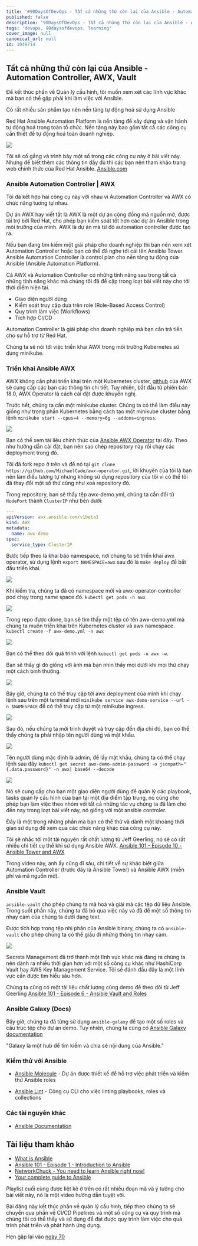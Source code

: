 ```yaml
---
title: '#90DaysOfDevOps - Tất cả những thứ còn lại của Ansible - Automation Controller, AWX, Vault - Ngày 69'
published: false
description: '90DaysOfDevOps - Tất cả những thứ còn lại của Ansible - Automation Controller, AWX, Vault'
tags: 'devops, 90daysofdevops, learning'
cover_image: null
canonical_url: null
id: 1048714
---
```


## Tất cả những thứ còn lại của Ansible - Automation Controller, AWX, Vault

Để kết thúc phần về Quản lý cấu hình, tôi muốn xem xét các lĩnh vực khác mà bạn có thể gặp phải khi làm việc với Ansible.

Có rất nhiều sản phẩm tạo nên nền tảng tự động hoá sử dụng Ansible

Red Hat Ansible Automation Platform là nền tảng để xây dựng và vận hành tự động hoá trong toàn tổ chức. Nền tảng này bao gồm tất cả các công cụ cần thiết để tự động hoá toàn doanh nghiệp.

![](../../Days/Images/Day69_config1.png)

Tôi sẽ cố gắng và trình bày một số trong các công cụ này ở bài viết này. Nhưng để biết thêm các thông tin đầy đủ thì các bạn nên tham khảo trang web chính thức của Red Hat Ansible. [Ansible.com](https://www.ansible.com/?hsLang=en-us)

### Ansible Automation Controller | AWX

Tôi đã kết hợp hai công cụ này với nhau vì Automation Controller và AWX có chức năng tương tự nhau.

Dự án AWX hay viết tắt là AWX là một dự án cộng đồng mã nguồn mở, được tài trợ bởi Red Hat, cho phép bạn kiểm soát tốt hơn các dự án Ansible trong môi trường của mình. AWX là dự án mà từ đó automation controller được tạo ra.

Nếu bạn đang tìm kiếm một giải pháp cho doanh nghiệp thì bạn nên xem xét Automation Controller hoặc bạn có thể đã nghe tới cái tên Ansible Tower. Ansible Automation Controller là control plan cho nền tảng tự động của Ansible (Ansible Automation Platform).

Cả AWX và Automation Controller có những tính năng sau trong tất cả những tính năng khác mà chúng tôi đã đề cập trong loạt bài viết này cho tới thời điểm hiện tại.

- Giao diện người dùng
- Kiểm soát truy cập dựa trên role (Role-Based Access Control)
- Quy trình làm việc (Workflows)
- Tích hợp CI/CD

Automation Controller là giải pháp cho doanh nghiệp mà bạn cần trả tiền cho sự hỗ trợ từ Red Hat.

Chúng ta sẽ nói tới việc triển khai AWX trong môi trường Kubernetes sử dụng minikube.

### Triển khai Ansible AWX

AWX không cần phải triển khai trên một Kubernetes cluster, [github](https://github.com/ansible/awx) của AWX sẽ cung cấp các bạn các thông tin chi tiết. Tuy nhiên, bắt đầu từ phiên bản 18.0, AWX Operator là cách cài đặt được khuyến nghị.

Trước hết, chúng ta cần một minikube cluster. Chúng ta có thể làm điều này giống như trong phần Kubernetes bằng cách tạo một minikube cluster bằng lệnh `minikube start --cpus=4 --memory=6g --addons=ingress`.

![](../../Days/Images/Day69_config2.png)

Bạn có thể xem tài liệu chính thức của [Ansible AWX Operator](https://github.com/ansible/awx-operator) tại đây. Theo như hướng dẫn cài đặt, bạn nên sao chép repository này rồi chạy các deployment trong đó.

Tôi đã fork repo ở trên và để nó tại `git clone https://github.com/MichaelCade/awx-operator.git`, lời khuyên của tôi là bạn nên làm điều tương tự nhưng không sử dụng repository của tôi vì có thể tôi đã thay đổi một số thứ cũng như xoá repository đó.

Trong repository, bạn sẽ thấy tệp awx-demo.yml, chúng ta cần đổi từ `NodePort` thành `ClusterIP` như bên dưới:

```Yaml
---
apiVersion: awx.ansible.com/v1beta1
kind: AWX
metadata:
  name: awx-demo
spec:
  service_type: ClusterIP
```

Bước tiếp theo là khai báo namespace, nơi chúng ta sẽ triển khai awx operator, sử dụng lệnh `export NAMESPACE=awx` sau đó là `make deploy` để bắt đầu triển khai.

![](../../Days/Images/Day69_config3.png)

Khi kiểm tra, chúng ta đã có namespace mới và awx-operator-controller pod chạy trong name space đó. `kubectl get pods -n awx`

![](../../Days/Images/Day69_config4.png)

Trong repo được clone, bạn sẽ tìm thấy một tệp có tên awx-demo.yml mà chúng ta muốn triển khai trên Kubernetes cluster và awx namespace. `kubectl create -f awx-demo.yml -n awx`

![](../../Days/Images/Day69_config5.png)

Bạn có thể theo dõi quá trình với lệnh `kubectl get pods -n awx -w`.

Bạn sẽ thấy gì đó giống với ảnh mà bạn nhìn thấy mọi dưới khi mọi thứ chạy một cách bình thường.

![](../../Days/Images/Day69_config6.png)

Bây giờ, chúng ta có thể truy cập tới awx deployment của mình khi chạy lệnh sau trên một terminal mới `minikube service awx-demo-service --url -n $NAMESPACE` để có thể truy cập từ một minikube ingress.

![](../../Days/Images/Day69_config7.png)

Sau đó, nếu chúng ta mởi trình duyệt và truy cập đến địa chỉ đó, bạn có thể thấy chúng ta phải nhập tên người dùng và mật khẩu.

![](../../Days/Images/Day69_config8.png)

Tên người dùng mặc định là admin, để lấy mật khẩu, chúng ta có thể chạy lệnh sau đây `kubectl get secret awx-demo-admin-password -o jsonpath="{.data.password}" -n awx| base64 --decode`

![](../../Days/Images/Day69_config9.png)

Nó sẽ cung cấp cho bạn một giao diện người dùng để quản lý các playbook, tasks quản lý cấu hình của bạn tại một địa điểm tập trung, nó cũng cho phép bạn làm việc theo nhóm với tất cả những tác vụ chúng ta đã làm cho đến nay trong loạt bài viết này, nó giống với một ansible controler.

Đây là một trong những phần mà bạn có thể thử và dành một khoảng thời gian sử dụng để xem qua các chức năng khác của công cụ này.

Tôi sẽ nhắc tới một tài nguyên rất chất lượng từ Jeff Geerling, nó sẽ có rất nhiều chi tiết cụ thể khi sử dụng Ansible AWX. [Ansible 101 - Episode 10 - Ansible Tower and AWX](https://www.youtube.com/watch?v=iKmY4jEiy_A&t=752s)

Trong video này, anh ấy cũng đi sâu, chi tiết về sự khác biệt giữa Automation Controller (trước đây là Ansible Tower) và Ansible AWX (miễn phí và mã nguồn mở).

### Ansible Vault

`ansible-vault` cho phép chúng ta mã hoá và giải mã các tệp dữ liệu Ansible. Trong suốt phần này, chúng ta đã bỏ qua việc này và đã để một số thông tin nhạy cảm của chúng ta dưới dạng text.

Được tích hợp trong tệp nhị phân của Ansible binary, chúng ta có `ansible-vault` cho phép chúng ta có thể giấu đi những thông tin nhạy cảm.

![](../../Days/Images/Day69_config10.png)

Secrets Management đã trở thành một lĩnh vực khác mà đáng ra chúng ta nên dành ra nhiều thời gian hơn với một số công cụ khác như HashiCorp Vault hay AWS Key Management Service. Tôi sẽ đánh đầu đây là một lĩnh vực cần được tìm hiểu sâu hơn.

Chúng ta cũng có một tài liệu chất lượng cùng demo để theo dõi từ Jeff Geerling [Ansible 101 - Episode 6 - Ansible Vault and Roles](https://www.youtube.com/watch?v=JFweg2dUvqM)

### Ansible Galaxy (Docs)

Bây giờ, chúng ta đã từng sử dụng `ansible-galaxy` để tạo một số roles và cấu trúc tệp cho dự án demo. Tuy nhiên, chúng ta cũng có [Ansible Galaxy documentation](https://galaxy.ansible.com/docs/)

"Galaxy là một hub để tìm kiếm và chia sẻ nội dung của Ansible."

### Kiểm thử với Ansible

- [Ansible Molecule](https://molecule.readthedocs.io/en/latest/) - Dự án được thiết kế để hỗ trợ việc phát triển và kiểm thử Ansible roles

- [Ansible Lint](https://ansible-lint.readthedocs.io/en/latest/) - Công cụ CLI cho việc linting playbooks, roles và collections

### Các tài nguyên khác

- [Ansible Documentation](https://docs.ansible.com/ansible/latest/index.html)

## Tài liệu tham khảo

- [What is Ansible](https://www.youtube.com/watch?v=1id6ERvfozo)
- [Ansible 101 - Episode 1 - Introduction to Ansible](https://www.youtube.com/watch?v=goclfp6a2IQ)
- [NetworkChuck - You need to learn Ansible right now!](https://www.youtube.com/watch?v=5hycyr-8EKs&t=955s)
- [Your complete guide to Ansible](https://www.youtube.com/playlist?list=PLnFWJCugpwfzTlIJ-JtuATD2MBBD7_m3u)

Playlist cuối cùng được liệt kê ở trên có rất nhiều đoạn mã và ý tưởng cho bài viết này, nó là một video hướng dẫn tuyệt vời.

Bài đăng này kết thúc phần về quản lý cấu hình, tiếp theo chúng ta sẽ chuyển qua phần về CI/CD Pipelines và một số công cụ và quy trình mà chúng tôi có thể thấy và sử dụng để đạt được quy trình làm việc cho quá trình phát triển và phát hành ứng dụng.

Hẹn gặp lại vào [ngày 70](day70.md)
